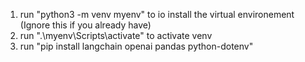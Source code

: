 1. run "python3 -m venv myenv" to io install the virtual environement (Ignore this if you already have)
2. run ".\myenv\Scripts\activate" to activate venv
3. run "pip install langchain openai pandas python-dotenv"

